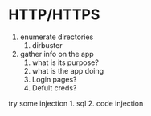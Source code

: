 # HTTP/HTTPS
1. enumerate directories
	1. dirbuster
2. gather info on the app
	1. what is its purpose?
	2. what is the app doing
 	3. Login pages?
	4. Defult creds?

try some injection
	1. sql
	2. code injection
